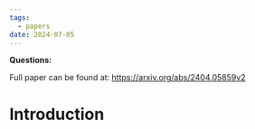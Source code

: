 ```yaml
---
tags:
  - papers
date: 2024-07-05
---
```

**Questions:**


Full paper can be found at: https://arxiv.org/abs/2404.05859v2

# Introduction

